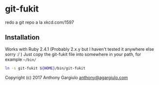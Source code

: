 # git-fukit
redo a git repo a la xkcd.com/1597

## Installation
Works with Ruby 2.4.1 (Probably 2.x.y but I haven't tested it anywhere else sorry :/ )
Just copy the git-fukit file into somewhere in your path, for example `~/bin/`
```sh
ln -s git-fukit ${HOME}/bin/git-fukit
```

Copyright (c) 2017 Anthony Gargiulo <anthony@agargiulo.com>
